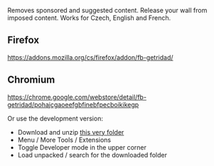 Removes sponsored and suggested content. Release your wall from imposed content. Works for Czech, English and French.

## Firefox
https://addons.mozilla.org/cs/firefox/addon/fb-getridad/

## Chromium
https://chrome.google.com/webstore/detail/fb-getridad/pohajcgaoeefgbfinebfpecboikikegp

Or use the development version:

* Download and unzip [this very folder](https://github.com/e3rd/fb-getridad/archive/refs/heads/master.zip)
* Menu / More Tools / Extensions
* Toggle Developer mode in the upper corner
* Load unpacked / search for the downloaded folder
